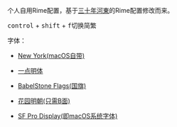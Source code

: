 个人自用Rime配置，基于[三十年河東](https://github.com/ssnhd/rime)的Rime配置修改而来。

<kbd>control</kbd> + <kbd>shift</kbd> + <kbd>f</kbd>切换简繁

字体：

- [New York(macOS自带)](https://developer.apple.com/fonts/)
- [一点明体](https://github.com/ichitenfont/I.Ming)
- [BabelStone Flags(国旗)](https://www.babelstone.co.uk/Fonts/Flags.html)
- [花园明朝(只需B面)](http://fonts.jp/hanazono/)

- [SF Pro Display(即macOS系统字体)](https://developer.apple.com/fonts/)
